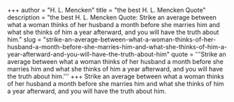 +++
author = "H. L. Mencken"
title = "the best H. L. Mencken Quote"
description = "the best H. L. Mencken Quote: Strike an average between what a woman thinks of her husband a month before she marries him and what she thinks of him a year afterward, and you will have the truth about him."
slug = "strike-an-average-between-what-a-woman-thinks-of-her-husband-a-month-before-she-marries-him-and-what-she-thinks-of-him-a-year-afterward-and-you-will-have-the-truth-about-him"
quote = '''Strike an average between what a woman thinks of her husband a month before she marries him and what she thinks of him a year afterward, and you will have the truth about him.'''
+++
Strike an average between what a woman thinks of her husband a month before she marries him and what she thinks of him a year afterward, and you will have the truth about him.
